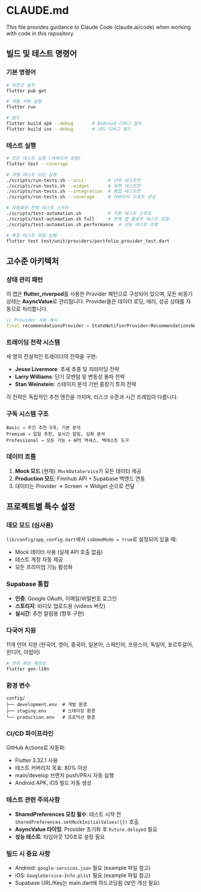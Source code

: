 # CLAUDE.md

This file provides guidance to Claude Code (claude.ai/code) when working with code in this repository.

## 빌드 및 테스트 명령어

### 기본 명령어
```bash
# 의존성 설치
flutter pub get

# 개발 서버 실행
flutter run

# 빌드
flutter build apk --debug       # Android 디버그 빌드
flutter build ios --debug       # iOS 디버그 빌드
```

### 테스트 실행
```bash
# 모든 테스트 실행 (커버리지 포함)
flutter test --coverage

# 개별 테스트 타입 실행
./scripts/run-tests.sh --unit         # 단위 테스트만
./scripts/run-tests.sh --widget       # 위젯 테스트만
./scripts/run-tests.sh --integration  # 통합 테스트만
./scripts/run-tests.sh --coverage     # 커버리지 리포트 생성

# 자동화된 전체 테스트 스위트
./scripts/test-automation.sh          # 기본 테스트 스위트
./scripts/test-automation.sh full     # 전체 앱 플로우 테스트 포함
./scripts/test-automation.sh performance  # 성능 테스트 포함

# 특정 테스트 파일 실행
flutter test test/unit/providers/portfolio_provider_test.dart
```

## 고수준 아키텍처

### 상태 관리 패턴
이 앱은 **flutter_riverpod**를 사용한 Provider 패턴으로 구성되어 있으며, 모든 비동기 상태는 **AsyncValue**로 관리됩니다. Provider들은 데이터 로딩, 에러, 성공 상태를 자동으로 처리합니다.

```dart
// Provider 사용 예시
final recommendationsProvider = StateNotifierProvider<RecommendationsNotifier, AsyncValue<List<StockRecommendation>>>
```

### 트레이딩 전략 시스템
세 명의 전설적인 트레이더의 전략을 구현:
- **Jesse Livermore**: 추세 추종 및 피라미딩 전략
- **Larry Williams**: 단기 모멘텀 및 변동성 돌파 전략  
- **Stan Weinstein**: 스테이지 분석 기반 중장기 투자 전략

각 전략은 독립적인 추천 엔진을 가지며, 리스크 수준과 시간 프레임이 다릅니다.

### 구독 시스템 구조
```
Basic → 주간 추천 5개, 기본 분석
Premium → 일일 추천, 실시간 알림, 심화 분석
Professional → 모든 기능 + API 액세스, 백테스트 도구
```

### 데이터 흐름
1. **Mock 모드** (현재): `MockDataService`가 모든 데이터 제공
2. **Production 모드**: Finnhub API + Supabase 백엔드 연동
3. 데이터는 Provider → Screen → Widget 순으로 전달

## 프로젝트별 특수 설정

### 데모 모드 (심사용)
`lib/config/app_config.dart`에서 `isDemoMode = true`로 설정되어 있을 때:
- Mock 데이터 사용 (실제 API 호출 없음)
- 테스트 계정 자동 제공
- 모든 프리미엄 기능 활성화

### Supabase 통합
- **인증**: Google OAuth, 이메일/비밀번호 로그인
- **스토리지**: 비디오 업로드용 (videos 버킷)
- **실시간**: 추천 알림용 (향후 구현)

### 다국어 지원
11개 언어 지원 (한국어, 영어, 중국어, 일본어, 스페인어, 프랑스어, 독일어, 포르투갈어, 힌디어, 아랍어)
```bash
# 언어 파일 재생성
flutter gen-l10n
```

### 환경 변수
```
config/
├── development.env  # 개발 환경
├── staging.env      # 스테이징 환경
└── production.env   # 프로덕션 환경
```

### CI/CD 파이프라인
GitHub Actions로 자동화:
- Flutter 3.32.1 사용
- 테스트 커버리지 목표: 80% 이상
- main/develop 브랜치 push/PR시 자동 실행
- Android APK, iOS 빌드 자동 생성

### 테스트 관련 주의사항
- **SharedPreferences 모킹 필수**: 테스트 시작 전 `SharedPreferences.setMockInitialValues({})` 호출
- **AsyncValue 타이밍**: Provider 초기화 후 `Future.delayed` 필요
- **성능 테스트**: 타임아웃 120초로 설정 필요

### 빌드 시 중요 사항
- Android: `google-services.json` 필요 (example 파일 참고)
- iOS: `GoogleService-Info.plist` 필요 (example 파일 참고)
- Supabase URL/Key는 main.dart에 하드코딩됨 (보안 개선 필요)